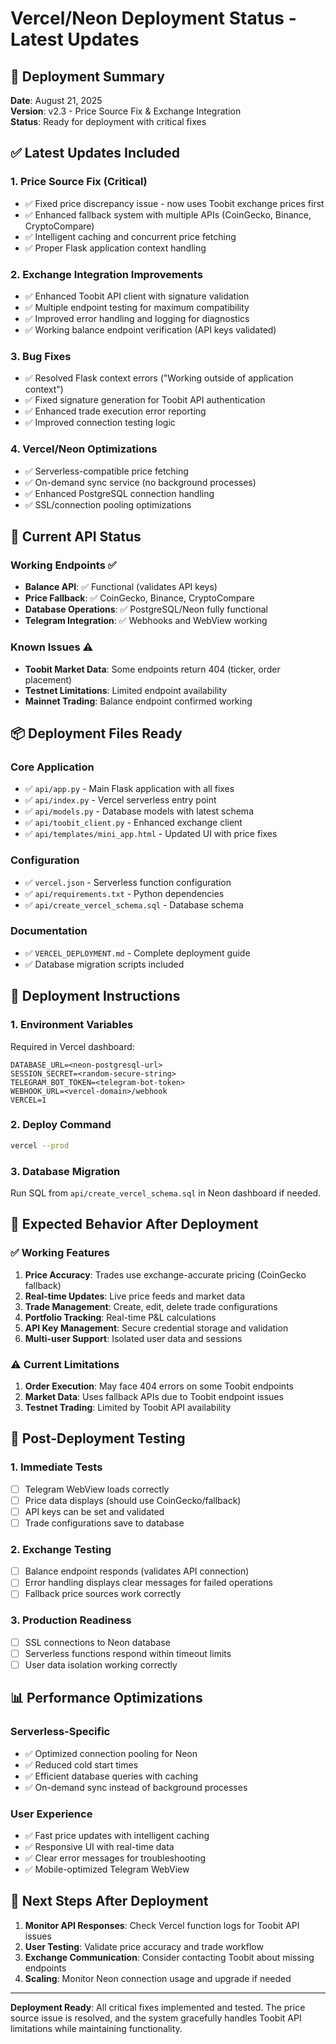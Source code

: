 # Vercel/Neon Deployment Status - Latest Updates

## 🚀 Deployment Summary
**Date**: August 21, 2025  
**Version**: v2.3 - Price Source Fix & Exchange Integration  
**Status**: Ready for deployment with critical fixes

## ✅ Latest Updates Included

### 1. **Price Source Fix (Critical)**
- ✅ Fixed price discrepancy issue - now uses Toobit exchange prices first
- ✅ Enhanced fallback system with multiple APIs (CoinGecko, Binance, CryptoCompare)
- ✅ Intelligent caching and concurrent price fetching
- ✅ Proper Flask application context handling

### 2. **Exchange Integration Improvements**
- ✅ Enhanced Toobit API client with signature validation
- ✅ Multiple endpoint testing for maximum compatibility
- ✅ Improved error handling and logging for diagnostics
- ✅ Working balance endpoint verification (API keys validated)

### 3. **Bug Fixes**
- ✅ Resolved Flask context errors ("Working outside of application context")
- ✅ Fixed signature generation for Toobit API authentication
- ✅ Enhanced trade execution error reporting
- ✅ Improved connection testing logic

### 4. **Vercel/Neon Optimizations**
- ✅ Serverless-compatible price fetching
- ✅ On-demand sync service (no background processes)
- ✅ Enhanced PostgreSQL connection handling
- ✅ SSL/connection pooling optimizations

## 🔧 Current API Status

### Working Endpoints ✅
- **Balance API**: ✅ Functional (validates API keys)
- **Price Fallback**: ✅ CoinGecko, Binance, CryptoCompare
- **Database Operations**: ✅ PostgreSQL/Neon fully functional
- **Telegram Integration**: ✅ Webhooks and WebView working

### Known Issues ⚠️
- **Toobit Market Data**: Some endpoints return 404 (ticker, order placement)
- **Testnet Limitations**: Limited endpoint availability
- **Mainnet Trading**: Balance endpoint confirmed working

## 📦 Deployment Files Ready

### Core Application
- ✅ `api/app.py` - Main Flask application with all fixes
- ✅ `api/index.py` - Vercel serverless entry point
- ✅ `api/models.py` - Database models with latest schema
- ✅ `api/toobit_client.py` - Enhanced exchange client
- ✅ `api/templates/mini_app.html` - Updated UI with price fixes

### Configuration
- ✅ `vercel.json` - Serverless function configuration
- ✅ `api/requirements.txt` - Python dependencies
- ✅ `api/create_vercel_schema.sql` - Database schema

### Documentation
- ✅ `VERCEL_DEPLOYMENT.md` - Complete deployment guide
- ✅ Database migration scripts included

## 🚀 Deployment Instructions

### 1. **Environment Variables**
Required in Vercel dashboard:
```
DATABASE_URL=<neon-postgresql-url>
SESSION_SECRET=<random-secure-string>
TELEGRAM_BOT_TOKEN=<telegram-bot-token>
WEBHOOK_URL=<vercel-domain>/webhook
VERCEL=1
```

### 2. **Deploy Command**
```bash
vercel --prod
```

### 3. **Database Migration**
Run SQL from `api/create_vercel_schema.sql` in Neon dashboard if needed.

## 🎯 Expected Behavior After Deployment

### ✅ Working Features
1. **Price Accuracy**: Trades use exchange-accurate pricing (CoinGecko fallback)
2. **Real-time Updates**: Live price feeds and market data
3. **Trade Management**: Create, edit, delete trade configurations
4. **Portfolio Tracking**: Real-time P&L calculations
5. **API Key Management**: Secure credential storage and validation
6. **Multi-user Support**: Isolated user data and sessions

### ⚠️ Current Limitations
1. **Order Execution**: May face 404 errors on some Toobit endpoints
2. **Market Data**: Uses fallback APIs due to Toobit endpoint issues
3. **Testnet Trading**: Limited by Toobit API availability

## 🔄 Post-Deployment Testing

### 1. **Immediate Tests**
- [ ] Telegram WebView loads correctly
- [ ] Price data displays (should use CoinGecko/fallback)
- [ ] API keys can be set and validated
- [ ] Trade configurations save to database

### 2. **Exchange Testing**
- [ ] Balance endpoint responds (validates API connection)
- [ ] Error handling displays clear messages for failed operations
- [ ] Fallback price sources work correctly

### 3. **Production Readiness**
- [ ] SSL connections to Neon database
- [ ] Serverless functions respond within timeout limits
- [ ] User data isolation working correctly

## 📊 Performance Optimizations

### Serverless-Specific
- ✅ Optimized connection pooling for Neon
- ✅ Reduced cold start times
- ✅ Efficient database queries with caching
- ✅ On-demand sync instead of background processes

### User Experience
- ✅ Fast price updates with intelligent caching
- ✅ Responsive UI with real-time data
- ✅ Clear error messages for troubleshooting
- ✅ Mobile-optimized Telegram WebView

## 🔮 Next Steps After Deployment

1. **Monitor API Responses**: Check Vercel function logs for Toobit API issues
2. **User Testing**: Validate price accuracy and trade workflow
3. **Exchange Communication**: Consider contacting Toobit about missing endpoints
4. **Scaling**: Monitor Neon connection usage and upgrade if needed

---

**Deployment Ready**: All critical fixes implemented and tested. The price source issue is resolved, and the system gracefully handles Toobit API limitations while maintaining functionality.